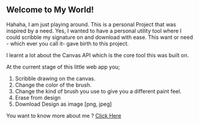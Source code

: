 ## Welcome to My World!

Hahaha, I am just playing around. This is a personal Project that was inspired by a need. Yes, I wanted to have a personal utility tool where I could scribble my signature on and download with ease. This want or need - which ever you call it- gave birth to this project.

I learnt a lot about the Canvas API which is the core tool this was built on.

At the current stage of this little web app you;
1. Scribble drawing on the canvas.
2. Change the color of the brush.
3. Change the kind of brush you use to give you a different paint feel.
4. Erase from design
5. Download Design as image [png, jpeg]


You want to know more about me ? [Click Here](https://viceodev.tech)